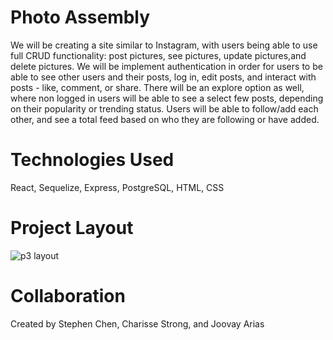 # Photo Assembly
We will be creating a site similar to Instagram, with users being able to use full CRUD functionality: post pictures, see pictures, update pictures,and delete pictures. We will be implement authentication in order for users to be able to see other users and their posts, log in, edit posts, and interact with posts - like, comment, or share. There will be an explore option as well, where non logged in users will be able to see a select few posts, depending on their popularity or trending status. Users will be able to follow/add each other, and see a total feed based on who they are following or have added.

# Technologies Used
React, Sequelize, Express, PostgreSQL, HTML, CSS

# Project Layout

![p3 layout](https://media.git.generalassemb.ly/user/19639/files/1b3d3700-7579-11e9-857a-a43e025ae27f)

# Collaboration
Created by Stephen Chen, Charisse Strong, and Joovay Arias

